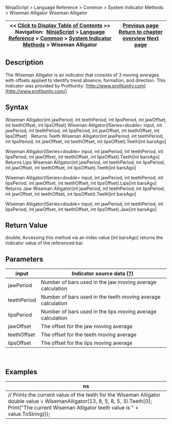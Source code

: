 ﻿
NinjaScript \> Language Reference \> Common \> System Indicator Methods \> Wiseman Alligator
Wiseman Alligator

| \<\< [Click to Display Table of Contents](wiseman_alligator.md) \>\> **Navigation:**     [NinjaScript](ninjascript-1.md) \> [Language Reference](language_reference_wip-1.md) \> [Common](common-1.md) \> [System Indicator Methods](indicators-1.md) \> Wiseman Alligator | [Previous page](williams_r-1.md) [Return to chapter overview](indicators-1.md) [Next page](wiseman_awesome_oscillator-1.md) |
| --- | --- |

## Description
The Wiseman Alligator is an indicator that consists of 3 moving averages with offsets applied to identify trend absence, formation, and direction. This indicator was provided by Profitunity: [http://www.profitunity.com](http://www.profitunity.com/)
 
## Syntax
Wiseman Alligator(int jawPeriod, int teethPeriod, int lipsPeriod, int jawOffset, int teethOffset, int lipsOffset)
Wiseman Alligator(ISeries\<double\> input, int jawPeriod, int teethPeriod, int lipsPeriod, int jawOffset, int teethOffset, int lipsOffset)
 
Returns Teeth
Wiseman Alligator(int jawPeriod, int teethPeriod, int lipsPeriod, int jawOffset, int teethOffset, int lipsOffset).Teeth\[int barsAgo]  

Wiseman Alligator(ISeries\<double\> input, int jawPeriod, int teethPeriod, int lipsPeriod, int jawOffset, int teethOffset, int lipsOffset).Teeth\[int barsAgo]
 
Returns Lips
Wiseman Alligator(int jawPeriod, int teethPeriod, int lipsPeriod, int jawOffset, int teethOffset, int lipsOffset).Teeth\[int barsAgo]  

Wiseman Alligator(ISeries\<double\> input, int jawPeriod, int teethPeriod, int lipsPeriod, int jawOffset, int teethOffset, int lipsOffset).Lips\[int barsAgo]
 
Returns Jaw
Wiseman Alligator(int jawPeriod, int teethPeriod, int lipsPeriod, int jawOffset, int teethOffset, int lipsOffset).Teeth\[int barsAgo]  

Wiseman Alligator(ISeries\<double\> input, int jawPeriod, int teethPeriod, int lipsPeriod, int jawOffset, int teethOffset, int lipsOffset).Jaw\[int barsAgo]

## Return Value
double; Accessing this method via an index value \[int barsAgo] returns the indicator value of the referenced bar.
 
## Parameters
| input | Indicator source data ([?](valid_input_data_for_indicator-1.md)) |
| --- | --- |
| jawPeriod | Number of bars used in the jaw moving average calculation |
| teethPeriod | Number of bars used in the teeth moving average calculation |
| lipsPeriod | Number of bars used in the lips moving average calculation |
| jawOffset | The offset for the jaw moving average |
| teethOffset | The offset for the teeth moving average |
| lipsOffset | The offset for the lips moving average |

 
## 
## Examples
| ns |
| --- |
| // Prints the current value of the teeth for the Wiseman Alligator double value \= WisemanAlligator(13, 8, 5, 8, 5, 3).Teeth\[0]; Print("The current Wiseman Alligator teeth value is " \+ value.ToString()); |

